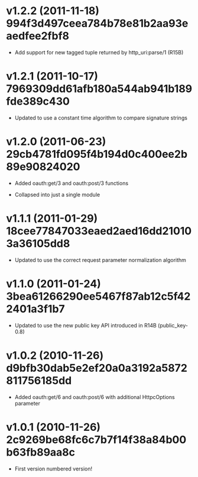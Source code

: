 # v1.2.2 (2011-11-18) 994f3d497ceea784b78e81b2aa93eaedfee2fbf8

  * Add support for new tagged tuple returned by http_uri:parse/1 (R15B)


# v1.2.1 (2011-10-17) 7969309dd61afb180a544ab941b189fde389c430

  * Updated to use a constant time algorithm to compare signature strings


# v1.2.0 (2011-06-23) 29cb4781fd095f4b194d0c400ee2b89e90824020

  * Added oauth:get/3 and oauth:post/3 functions

  * Collapsed into just a single module


# v1.1.1 (2011-01-29) 18cee77847033eaed2aed16dd210103a36105dd8

  * Updated to use the correct request parameter normalization algorithm


# v1.1.0 (2011-01-24) 3bea61266290ee5467f87ab12c5f422401a3f1b7

  * Updated to use the new public key API introduced in R14B (public_key-0.8)


# v1.0.2 (2010-11-26) d9bfb30dab5e2ef20a0a3192a5872811756185dd

  * Added oauth:get/6 and oauth:post/6 with additional HttpcOptions parameter


# v1.0.1 (2010-11-26) 2c9269be68fc6c7b7f14f38a84b00b63fb89aa8c

  * First version numbered version!
